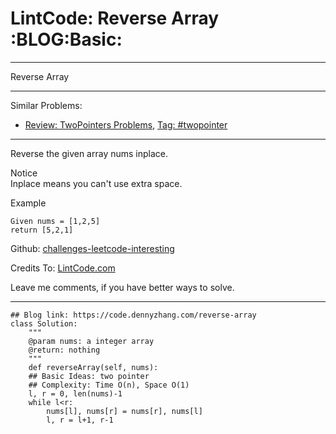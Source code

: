 
# LintCode: Reverse Array     :BLOG:Basic:

---

Reverse Array  

---

Similar Problems:  

-   [Review: TwoPointers Problems](https://code.dennyzhang.com/review-twopointer), [Tag: #twopointer](https://code.dennyzhang.com/tag/twopointer)

---

Reverse the given array nums inplace.  

 Notice  
Inplace means you can't use extra space.  

Example  

    Given nums = [1,2,5]
    return [5,2,1]

Github: [challenges-leetcode-interesting](https://github.com/DennyZhang/challenges-leetcode-interesting/tree/master/problems/reverse-array)  

Credits To: [LintCode.com](http://www.lintcode.com/en/problem/reverse-array/)  

Leave me comments, if you have better ways to solve.  

---

    ## Blog link: https://code.dennyzhang.com/reverse-array
    class Solution:
        """
        @param nums: a integer array
        @return: nothing
        """
        def reverseArray(self, nums):
    	## Basic Ideas: two pointer
    	## Complexity: Time O(n), Space O(1)
    	l, r = 0, len(nums)-1
    	while l<r:
    	    nums[l], nums[r] = nums[r], nums[l]
    	    l, r = l+1, r-1

